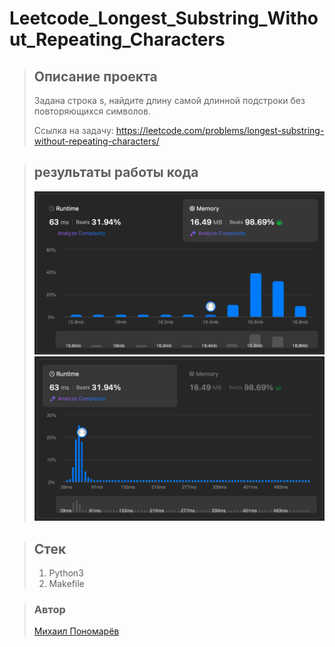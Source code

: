 # Leetcode_Longest_Substring_Without_Repeating_Characters
>## Описание проекта
>Задана строка s, найдите длину самой длинной подстроки без повторяющихся символов.
>
>Ссылка на задачу: <https://leetcode.com/problems/longest-substring-without-repeating-characters/>

>## результаты работы кода
>![потребление памяти](img/memory.png "потребление памяти")
>![время выполнения](img/runtime.png "время выполнения")

>## Стек
> 1. Python3
> 2. Makefile

>### Автор
>[Михаил Пономарёв](https://github.com/bizarrol423)
